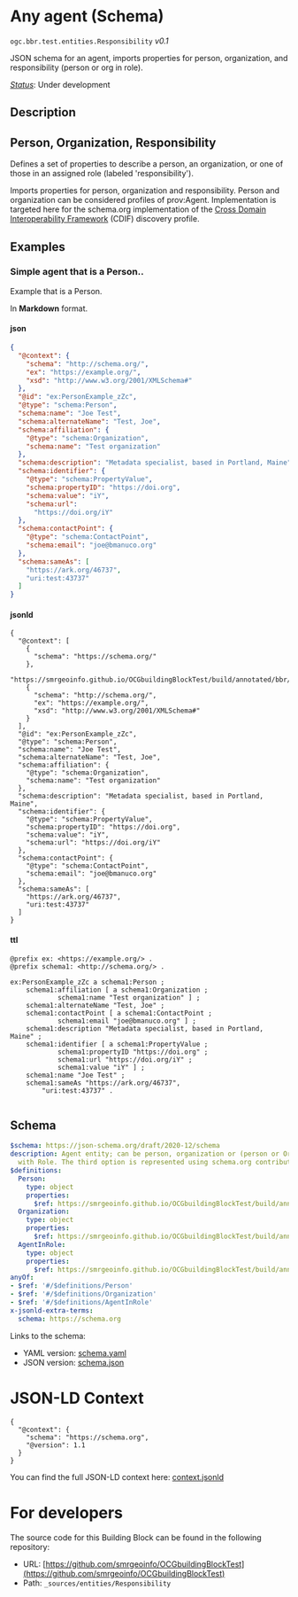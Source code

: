 
# Any agent (Schema)

`ogc.bbr.test.entities.Responsibility` *v0.1*

JSON schema for an agent, imports properties for person, organization, and responsibility (person or org in role).

[*Status*](http://www.opengis.net/def/status): Under development

## Description

## Person, Organization, Responsibility

Defines a set of properties to describe a person, an organization, or one of those in an assigned role (labeled 'responsibility'). 

Imports properties for person, organization and responsibility.  Person and organization can be considered profiles of prov:Agent. Implementation is targeted here for the schema.org implementation of the [Cross Domain Interoperability Framework](https://cross-domain-interoperability-framework.github.io/cdifbook/metadata/schemaorgimplementation.html#implementation-of-metadata-content-items) (CDIF) discovery profile.
## Examples

### Simple agent that is a Person..
Example that is a Person.

In **Markdown** format.
#### json
```json
{
  "@context": {
    "schema": "http://schema.org/",
    "ex": "https://example.org/",
    "xsd": "http://www.w3.org/2001/XMLSchema#"
  },
  "@id": "ex:PersonExample_zZc",
  "@type": "schema:Person",
  "schema:name": "Joe Test",
  "schema:alternateName": "Test, Joe",
  "schema:affiliation": {
    "@type": "schema:Organization",
    "schema:name": "Test organization"
  },
  "schema:description": "Metadata specialist, based in Portland, Maine",
  "schema:identifier": {
    "@type": "schema:PropertyValue",
    "schema:propertyID": "https://doi.org",
    "schema:value": "iY",
    "schema:url":
      "https://doi.org/iY"
  },
  "schema:contactPoint": {
    "@type": "schema:ContactPoint",
    "schema:email": "joe@bmanuco.org"
  },
  "schema:sameAs": [
    "https://ark.org/46737",
    "uri:test:43737"
  ]
}
```

#### jsonld
```jsonld
{
  "@context": [
    {
      "schema": "https://schema.org/"
    },
    "https://smrgeoinfo.github.io/OCGbuildingBlockTest/build/annotated/bbr/test/entities/Responsibility/context.jsonld",
    {
      "schema": "http://schema.org/",
      "ex": "https://example.org/",
      "xsd": "http://www.w3.org/2001/XMLSchema#"
    }
  ],
  "@id": "ex:PersonExample_zZc",
  "@type": "schema:Person",
  "schema:name": "Joe Test",
  "schema:alternateName": "Test, Joe",
  "schema:affiliation": {
    "@type": "schema:Organization",
    "schema:name": "Test organization"
  },
  "schema:description": "Metadata specialist, based in Portland, Maine",
  "schema:identifier": {
    "@type": "schema:PropertyValue",
    "schema:propertyID": "https://doi.org",
    "schema:value": "iY",
    "schema:url": "https://doi.org/iY"
  },
  "schema:contactPoint": {
    "@type": "schema:ContactPoint",
    "schema:email": "joe@bmanuco.org"
  },
  "schema:sameAs": [
    "https://ark.org/46737",
    "uri:test:43737"
  ]
}
```

#### ttl
```ttl
@prefix ex: <https://example.org/> .
@prefix schema1: <http://schema.org/> .

ex:PersonExample_zZc a schema1:Person ;
    schema1:affiliation [ a schema1:Organization ;
            schema1:name "Test organization" ] ;
    schema1:alternateName "Test, Joe" ;
    schema1:contactPoint [ a schema1:ContactPoint ;
            schema1:email "joe@bmanuco.org" ] ;
    schema1:description "Metadata specialist, based in Portland, Maine" ;
    schema1:identifier [ a schema1:PropertyValue ;
            schema1:propertyID "https://doi.org" ;
            schema1:url "https://doi.org/iY" ;
            schema1:value "iY" ] ;
    schema1:name "Joe Test" ;
    schema1:sameAs "https://ark.org/46737",
        "uri:test:43737" .


```

## Schema

```yaml
$schema: https://json-schema.org/draft/2020-12/schema
description: Agent entity; can be person, organization or (person or Organization)
  with Role. The third option is represented using schema.org contributor
$definitions:
  Person:
    type: object
    properties:
      $ref: https://smrgeoinfo.github.io/OCGbuildingBlockTest/build/annotated/bbr/test/properties/person/schema.yaml
  Organization:
    type: object
    properties:
      $ref: https://smrgeoinfo.github.io/OCGbuildingBlockTest/build/annotated/bbr/test/properties/organization/schema.yaml
  AgentInRole:
    type: object
    properties:
      $ref: https://smrgeoinfo.github.io/OCGbuildingBlockTest/build/annotated/bbr/test/properties/agentInRole/schema.yaml
anyOf:
- $ref: '#/$definitions/Person'
- $ref: '#/$definitions/Organization'
- $ref: '#/$definitions/AgentInRole'
x-jsonld-extra-terms:
  schema: https://schema.org

```

Links to the schema:

* YAML version: [schema.yaml](https://smrgeoinfo.github.io/OCGbuildingBlockTest/build/annotated/bbr/test/entities/Responsibility/schema.json)
* JSON version: [schema.json](https://smrgeoinfo.github.io/OCGbuildingBlockTest/build/annotated/bbr/test/entities/Responsibility/schema.yaml)


# JSON-LD Context

```jsonld
{
  "@context": {
    "schema": "https://schema.org",
    "@version": 1.1
  }
}
```

You can find the full JSON-LD context here:
[context.jsonld](https://smrgeoinfo.github.io/OCGbuildingBlockTest/build/annotated/bbr/test/entities/Responsibility/context.jsonld)


# For developers

The source code for this Building Block can be found in the following repository:

* URL: [https://github.com/smrgeoinfo/OCGbuildingBlockTest](https://github.com/smrgeoinfo/OCGbuildingBlockTest)
* Path: `_sources/entities/Responsibility`

